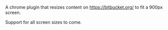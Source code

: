 A chrome plugin that resizes content on https://bitbucket.org/ to fit a 900px screen.

Support for all screen sizes to come.
